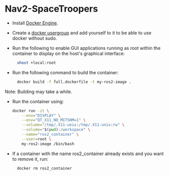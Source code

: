# Nav2-SpaceTroopers

- Install [Docker Engine](https://docs.docker.com/engine/install/ubuntu/).

- Create a [docker usergroup](https://docs.docker.com/engine/install/linux-postinstall/) and add yourself to it to be able to use docker without sudo.

- Run the following to enable GUI applications running as root within the container to display on the host's graphical interface:
  ```bash
    xhost +local:root
  ```

- Run the following command to build the container:
  ```bash
    docker build -f full.dockerfile -t my-ros2-image .
    ```
Note: Building may take a while.

- Run the container using:
    ```bash
    docker run -it \
        --env="DISPLAY" \
        --env="QT_X11_NO_MITSHM=1" \
        --volume="/tmp/.X11-unix:/tmp/.X11-unix:rw" \
        --volume="$(pwd):/workspace" \
        --name="ros2_container" \
        --user=root \
        my-ros2-image /bin/bash

    ```
- If a container with the name ros2_container already exists and you want to remove it, run:
  ```bash
    docker rm ros2_container
    ```
